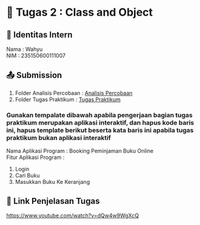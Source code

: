 # 📁 Tugas 2 : Class and Object

## 👤 Identitas Intern
Nama : Wahyu            
NIM  : 235150600111007

## 📤 Submission

1. Folder Analisis Percobaan : [Analisis Percobaan](https://github.com/WahyuEnak/WAHYU-PBO-PTI-A/tree/3d892ed3d15dcb839580149aadc0b743909a6d59/Tugas2/Wahyudi%20Fathul%20Hidayat_235150600111007/Analisis%20Percobaan)
2. Folder Tugas Praktikum : [Tugas Praktikum](./Tugas%20Praktikum/)

### Gunakan tempalate dibawah apabila pengerjaan bagian tugas praktikum merupakan aplikasi interaktif, dan hapus kode baris ini, hapus template berikut beserta kata baris ini apabila tugas praktikum bukan aplikasi interaktif

Nama Aplikasi Program :  Booking Peminjaman Buku Online  
Fitur Aplikasi Program :                   
1. Login
2. Cari Buku
3. Masukkan Buku Ke Keranjang

## 🔗 Link Penjelasan Tugas

https://www.youtube.com/watch?v=dQw4w9WgXcQ

